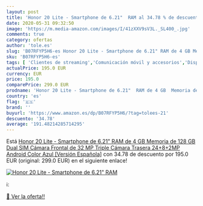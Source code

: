 ```yaml
---
layout: post
title: 'Honor 20 Lite - Smartphone de 6.21"  RAM al 34.78 % de descuento'
date: 2020-05-31 09:32:50
image: 'https://m.media-amazon.com/images/I/41zXXV9sV3L._SL400_.jpg'
comments: true
category: ofertas
author: 'tole.es'
slug: 'B07RFYP5H6-es Honor 20 Lite - Smartphone de 6.21" RAM de 4 GB Memoria de...'
sku: 'B07RFYP5H6-es'
tags: [ 'Clientes de streaming','Comunicación móvil y accesorios','Dispositivos para el streaming','Electrónica','Equipos de audio y Hi-Fi','Informática','Móviles','Móviles y smartphones libres','Tablets','android', ]
actualPrice: 195.0 EUR
currency: EUR
price: 195.0
comparePrice: 299.0 EUR
prodname: 'Honor 20 Lite - Smartphone de 6.21"  RAM de 4 GB  Memoria de 128 GB  Dual SIM  Cámara Frontal de 32 MP  Triple Cámara Trasera 24+8+2MP  Android   Color Azul [Versión Española]'
country: 'es'
flag: '🇪🇸'
brand: ''
buyurl: 'https://www.amazon.es/dp/B07RFYP5H6/?tag=tolees-21'
descuento: '34.78'
average: '191.48214285714295'
---
```


Está [Honor 20 Lite - Smartphone de 6.21"  RAM de 4 GB  Memoria de 128 GB  Dual SIM  Cámara Frontal de 32 MP  Triple Cámara Trasera 24+8+2MP  Android   Color Azul [Versión Española]](https://www.amazon.es/dp/B07RFYP5H6/?tag=tolees-21) con 34.78 de descuento por 195.0 EUR (original: 299.0 EUR) en el siguiente enlace!

[![Honor 20 Lite - Smartphone de 6.21"  RAM](https://m.media-amazon.com/images/I/41zXXV9sV3L._SL400_.jpg)](https://www.amazon.es/dp/B07RFYP5H6/?tag=tolees-21)

ℹ️:


[🛒 Ver la oferta!!](https://www.amazon.es/dp/B07RFYP5H6/?tag=tolees-21)
